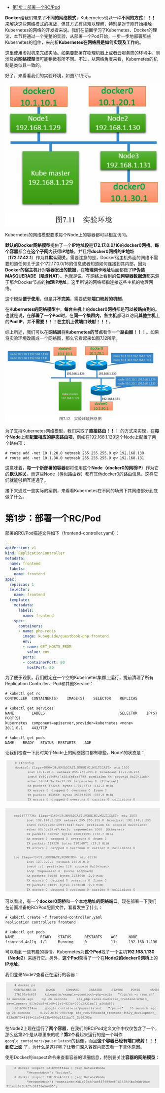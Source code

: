 
<!-- @import "[TOC]" {cmd="toc" depthFrom=1 depthTo=6 orderedList=false} -->

<!-- code_chunk_output -->

- [第1步：部署一个RC/Pod](#第1步部署一个rcpod)

<!-- /code_chunk_output -->

**Docker**给我们带来了**不同的网络模式**，Kubernetes也以一种**不同的方式！！！** 来解决这些网络模式的挑战，但其方式有些难以理解，特别是对于刚开始接触Kubernetes的网络的开发者来说。我们在前面学习了Kubernetes、Docker的理论，本节将通过一个完整的实验，从部署一个Pod开始，一步一步地部署那些Kubernetes的组件，来剖析**Kubernetes在网络层是如何实现及工作**的。

这里使用虚拟机来完成实验。如果要部署在物理机器上或者云服务商的环境中，则涉及的**网络模型**很可能稍微有所不同。不过，从网络角度来看，Kubernetes的机制是类似且一致的。

好了，来看看我们的实验环境，如图7.11所示。

![2019-09-19-17-56-55.png](./images/2019-09-19-17-56-55.png)

Kubernetes的网络模型要求每个Node上的容器都可以相互访问。

**默认的Docker网络模型**提供了一个**IP地址段**是**172.17.0.0/16**的**docker0网桥**。**每个容器**都会在**这个子网**内获得**IP地址**，并且将**docker0网桥的IP地址**（**172.17.42.1**）作为其**默认网关**。需要注意的是，Docker宿主机外面的网络不需要知道任何关于这个172.17.0.0/16的信息或者知道如何连接到其内部，因为**Docker的宿主机**针对**容器发出的数据**，在**物理网卡地址**后面都做了**IP伪装MASQUERADE（隐含NAT**）。也就是说，在网络上看到的**任何容器数据流**都来源于那台Docker节点的**物理IP地址**。这里所说的网络都指连接这些主机的物理网络。

这个模型**便于使用**，但是并**不完美**，需要依赖**端口映射的机制**。

在**Kubernetes的网络模型**中，**每台主机**上的**docker0网桥**都是**可以被路由到**的。也就是说，在**部署了一个Pod**时，在**同一个集群内**，**各主机**都可以访问**其他主机**上的**Pod IP**，并**不需要！！！在主机上做端口映射！！！**。

综上所述，我们可以在**网络层**将**Kubernetes的节点**看作一个**路由器！！！**。如果将实验环境改画成一个网络图，那么它看起来如图7.12所示。

![2019-09-19-17-58-04.png](./images/2019-09-19-17-58-04.png)

为了支持Kubernetes网络模型，我们采取了**直接路由！！！** 的方式来实现，在**每个Node**上都**配置相应的静态路由项**，例如在192.168.1.129这个Node上配置了两个路由项：

```
# route add -net 10.1.20.0 netmask 255.255.255.0 gw 192.168.130
# route add -net 10.1.30.0 netmask 255.255.255.0 gw 192.168.131
```

这意味着，**每一个新部署的容器**都将使用这个**Node（docker0的网桥IP**）作为它的**默认网关**。而这些Node（类似路由器）都有其他docker0的路由信息，这样它们就能够相互连通了。

接下来通过一些实际的案例，来看看Kubernetes在不同的场景下其网络部分到底做了什么。

# 第1步：部署一个RC/Pod

部署的RC/Pod描述文件如下（frontend-controller.yaml）：

```yaml
---
apiVersion: v1
kind: ReplicationController
metadata:
  name: frontend
  labels:
    name: frontend
spec:
  replicas: 1
  selector:
    name: frontend
  template:
    metadata:
      labels:
        name: frontend
    spec:
      containers:
      - name: php-redis
        image: kubeguide/guestbook-php-frontend
        env:
        - name: GET_HOSTS_FROM
          value: env
        ports:
        - containerPort: 80
          hostPort: 80
```

为了便于观察，我们假定在一个空的Kubernetes集群上运行，提前清理了所有Replication Controller、Pod和其他Service：

```
# kubectl get rc
CONTROLLER  CONTAINER(S)    IMAGE(S)    SELECTOR    REPLICAS

# kubectl get services
NAME        LABELS                                  SELECTOR    IP(S)   PORT(S)
kubernetes  component=apiserver,provider=kubernetes <none>      20.1.0.1    443/TCP

# kubectl get pods
NAME    READY   STATUS  RESTARTS    AGE
```

让我们检查一下此时某个Node上的网络接口都有哪些。Node1的状态是：

![2019-09-21-18-09-56.png](./images/2019-09-21-18-09-56.png)

![2019-09-21-18-10-01.png](./images/2019-09-21-18-10-01.png)

可以看出，有一个**docker0网桥**和一个**本地地址的网络端口**。现在部署一下我们在前面准备的RC/Pod配置文件，看看发生了什么：

```
# kubectl create -f frontend-controller.yaml
replication controllers frontend

# kubectl get pods
NAME            READY   STATUS      RESTARTS    AGE     NODE
frontend-4o11g  1/1     Running     0           11s     192.168.1.130
```

可以看到一些有趣的事情。Kubernetes为**这个Pod**找了一个主机**192.168.1.130（Node2**）来运行它。另外，**这个Pod**获得了一个在**Node2的docker0网桥**上的**IP地址**。

我们登录Node2查看正在运行的容器：

![2019-09-21-18-17-40.png](./images/2019-09-21-18-17-40.png)

在Node2上现在运行了**两个容器**，在我们的RC/Pod定义文件中仅仅包含了一个，那么这第2个是从哪里来的呢？**第2个**看起来运行的是一个叫作`google_containers/pause:latest`的镜像，而且**这个容器已经有端口映射！！！到它上面** 了，为什么是这样呢？让我们深入容器内部去看一下具体原因。

使用Docker的inspect命令来查看容器的详细信息，特别要关注**容器的网络模型**：

![2019-09-21-18-20-24.png](./images/2019-09-21-18-20-24.png)

